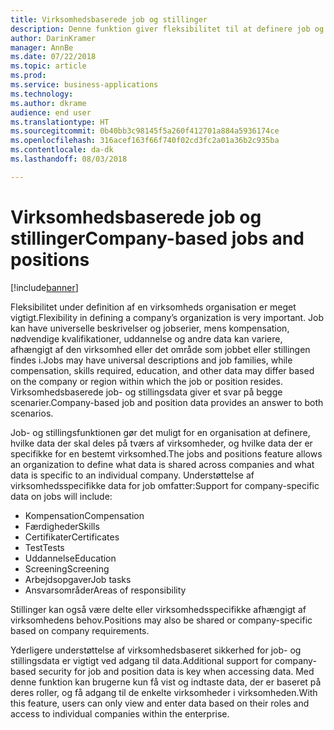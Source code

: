 ```yaml
---
title: Virksomhedsbaserede job og stillinger
description: Denne funktion giver fleksibilitet til at definere job og stillinger i hele virksomheden.
author: DarinKramer
manager: AnnBe
ms.date: 07/22/2018
ms.topic: article
ms.prod: 
ms.service: business-applications
ms.technology: 
ms.author: dkrame
audience: end user
ms.translationtype: HT
ms.sourcegitcommit: 0b40bb3c98145f5a260f412701a884a5936174ce
ms.openlocfilehash: 316acef163f66f740f02cd3fc2a01a36b2c935ba
ms.contentlocale: da-dk
ms.lasthandoff: 08/03/2018

---
```


# <a name="company-based-jobs-and-positions"></a><span data-ttu-id="e380a-103">Virksomhedsbaserede job og stillinger</span><span class="sxs-lookup"><span data-stu-id="e380a-103">Company-based jobs and positions</span></span>

[!include[banner](../../includes/banner.md)]

<span data-ttu-id="e380a-104">Fleksibilitet under definition af en virksomheds organisation er meget vigtigt.</span><span class="sxs-lookup"><span data-stu-id="e380a-104">Flexibility in defining a company’s organization is very important.</span></span> <span data-ttu-id="e380a-105">Job kan have universelle beskrivelser og jobserier, mens kompensation, nødvendige kvalifikationer, uddannelse og andre data kan variere, afhængigt af den virksomhed eller det område som jobbet eller stillingen findes i.</span><span class="sxs-lookup"><span data-stu-id="e380a-105">Jobs may have universal descriptions and job families, while compensation, skills required, education, and other data may differ based on the company or region within which the job or position resides.</span></span> <span data-ttu-id="e380a-106">Virksomhedsbaserede job- og stillingsdata giver et svar på begge scenarier.</span><span class="sxs-lookup"><span data-stu-id="e380a-106">Company-based job and position data provides an answer to both scenarios.</span></span>

<span data-ttu-id="e380a-107">Job- og stillingsfunktionen gør det muligt for en organisation at definere, hvilke data der skal deles på tværs af virksomheder, og hvilke data der er specifikke for en bestemt virksomhed.</span><span class="sxs-lookup"><span data-stu-id="e380a-107">The jobs and positions feature allows an organization to define what data is shared across companies and what data is specific to an individual company.</span></span> <span data-ttu-id="e380a-108">Understøttelse af virksomhedsspecifikke data for job omfatter:</span><span class="sxs-lookup"><span data-stu-id="e380a-108">Support for company-specific data on jobs will include:</span></span>

-   <span data-ttu-id="e380a-109">Kompensation</span><span class="sxs-lookup"><span data-stu-id="e380a-109">Compensation</span></span>
-   <span data-ttu-id="e380a-110">Færdigheder</span><span class="sxs-lookup"><span data-stu-id="e380a-110">Skills</span></span>
-   <span data-ttu-id="e380a-111">Certifikater</span><span class="sxs-lookup"><span data-stu-id="e380a-111">Certificates</span></span>
-   <span data-ttu-id="e380a-112">Test</span><span class="sxs-lookup"><span data-stu-id="e380a-112">Tests</span></span>
-   <span data-ttu-id="e380a-113">Uddannelse</span><span class="sxs-lookup"><span data-stu-id="e380a-113">Education</span></span>
-   <span data-ttu-id="e380a-114">Screening</span><span class="sxs-lookup"><span data-stu-id="e380a-114">Screening</span></span>
-   <span data-ttu-id="e380a-115">Arbejdsopgaver</span><span class="sxs-lookup"><span data-stu-id="e380a-115">Job tasks</span></span>
-   <span data-ttu-id="e380a-116">Ansvarsområder</span><span class="sxs-lookup"><span data-stu-id="e380a-116">Areas of responsibility</span></span>

<span data-ttu-id="e380a-117">Stillinger kan også være delte eller virksomhedsspecifikke afhængigt af virksomhedens behov.</span><span class="sxs-lookup"><span data-stu-id="e380a-117">Positions may also be shared or company-specific based on company requirements.</span></span>

<span data-ttu-id="e380a-118">Yderligere understøttelse af virksomhedsbaseret sikkerhed for job- og stillingsdata er vigtigt ved adgang til data.</span><span class="sxs-lookup"><span data-stu-id="e380a-118">Additional support for company-based security for job and position data is key when accessing data.</span></span> <span data-ttu-id="e380a-119">Med denne funktion kan brugerne kun få vist og indtaste data, der er baseret på deres roller, og få adgang til de enkelte virksomheder i virksomheden.</span><span class="sxs-lookup"><span data-stu-id="e380a-119">With this feature, users can only view and enter data based on their roles and access to individual companies within the enterprise.</span></span>



